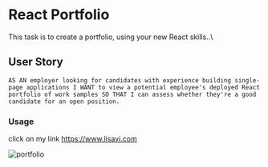 # React Portfolio

This task is to create a portfolio, using your new React skills..\

## User Story

`AS AN employer looking for candidates with experience building single-page applications I WANT to view a potential employee's deployed React portfolio of work samples SO THAT I can assess whether they're a good candidate for an open position.`

### Usage

click on my link https://www.lisavi.com

![portfolio]()
